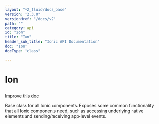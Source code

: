 ```yaml
---
layout: "v2_fluid/docs_base"
version: "2.3.0"
versionHref: "/docs/v2"
path: ""
category: api
id: "ion"
title: "Ion"
header_sub_title: "Ionic API Documentation"
doc: "Ion"
docType: "class"

---
```










<h1 class="api-title">
<a class="anchor" name="ion" href="#ion"></a>

Ion





</h1>

<a class="improve-v2-docs" href="http://github.com/driftyco/ionic/edit/master//src/components/ion.ts#L2">
Improve this doc
</a>






<p>Base class for all Ionic components. Exposes some common functionality
that all Ionic components need, such as accessing underlying native elements and
sending/receiving app-level events.</p>




<!-- @usage tag -->


<!-- @property tags -->



<!-- instance methods on the class -->




<!-- related link --><!-- end content block -->


<!-- end body block -->

